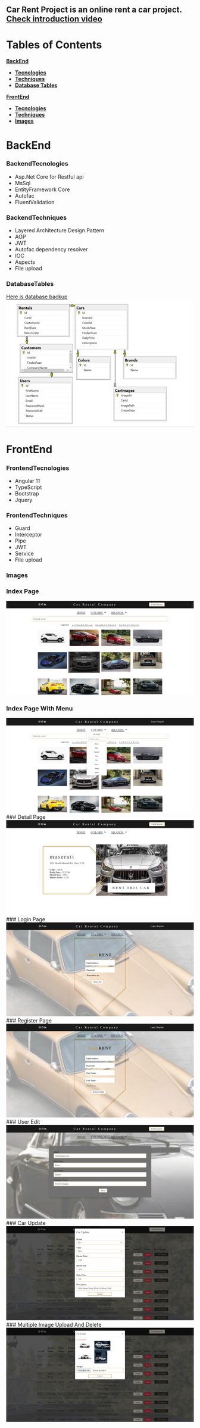 ## Car Rent Project is an online rent a car project. [Check introduction video](https://www.youtube.com/watch?v=kCX8vR0O0YM)

# Tables of Contents
[**BackEnd**](#Backend)
- [**Tecnologies**](#BackendTecnologies)
- [**Techniques**](#BackendTechniques)
- [**Database Tables**](#DatabaseTables)

[**FrontEnd**](#FrontEnd)
- [**Tecnologies**](#FrontendTecnologies)
- [**Techniques**](#FrontendTechniques)
- [**Images**](#Images)

# BackEnd

### BackendTecnologies
- Asp.Net Core for Restful api
- MsSql
- EntityFramework Core
- Autofac
- FluentValidation

### BackendTechniques
- Layered Architecture Design Pattern
- AOP
- JWT
- Autofac dependency resolver
- IOC
- Aspects
- File upload

### DatabaseTables
 [Here is database backup](https://github.com/fatihkayan20/CarRent/blob/master/MsSqlBackup/CarRent.bak)
 <img src="https://github.com/fatihkayan20/CarRent/blob/master/ImagesForGithub/database_tables.png" />





# FrontEnd

### FrontendTecnologies
- Angular 11
- TypeScript
- Bootstrap
- Jquery
   
### FrontendTechniques
- Guard
- Interceptor
- Pipe
- JWT
- Service
- File upload


### Images

### Index Page

<img src="https://github.com/fatihkayan20/CarRent/blob/master/ImagesForGithub/index_page.png" />

### Index Page With Menu

<img src="https://github.com/fatihkayan20/CarRent/blob/master/ImagesForGithub/index_page_with_menu.png" />
### Detail Page
<img src="https://github.com/fatihkayan20/CarRent/blob/master/ImagesForGithub/detail_page.png" />
### Login Page
<img src="https://github.com/fatihkayan20/CarRent/blob/master/ImagesForGithub/login_page.png" />
### Register Page
<img src="https://github.com/fatihkayan20/CarRent/blob/master/ImagesForGithub/register_page.png" />
### User Edit
<img src="https://github.com/fatihkayan20/CarRent/blob/master/ImagesForGithub/user_edit_page.png" />
### Car Update
<img src="https://github.com/fatihkayan20/CarRent/blob/master/ImagesForGithub/car_update_page.png" />
### Multiple Image Upload And Delete
<img src="https://github.com/fatihkayan20/CarRent/blob/master/ImagesForGithub/carimage_update_page.png" />
